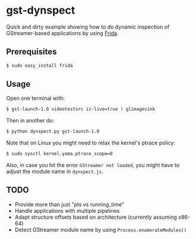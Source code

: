 # gst-dynspect

Quick and dirty example showing how to do dynamic inspection of GStreamer-based
applications by using [Frida](http://www.frida.re/).

## Prerequisites

```sh
$ sudo easy_install frida
```

## Usage

Open one terminal with:

```sh
$ gst-launch-1.0 videotestsrc is-live=true ! glimagesink
```

Then in another do:

```sh
$ python dynspect.py gst-launch-1.0
```

Note that on Linux you might need to relax the kernel's ptrace policy:

```sh
$ sudo sysctl kernel.yama.ptrace_scope=0
```

Also, in case you hit the error `GStreamer not loaded`, you might have to
adjust the module name in `dynspect.js`.

## TODO

- Provide more than just "pts vs running_time"
- Handle applications with multiple pipelines
- Adapt structure offsets based on architecture (currently assuming x86-64)
- Detect GStreamer module name by using `Process.enumerateModules()`
